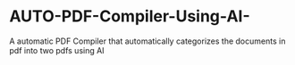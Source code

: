 # AUTO-PDF-Compiler-Using-AI-
A  automatic PDF Compiler that automatically categorizes the documents in pdf into two pdfs using AI 

